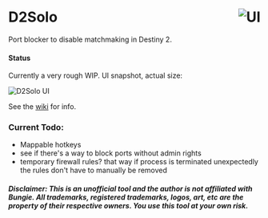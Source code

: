 # D2Solo<a href="https://ci.appveyor.com/project/fmmmlee/gw2-addon-manager"><img src="https://ci.appveyor.com/api/projects/status/github/fmmmlee/gw2-addon-manager" alt="UI" align="right"/></a>
Port blocker to disable matchmaking in Destiny 2.

#### Status

Currently a very rough WIP. UI snapshot, actual size:

![D2Solo UI](https://user-images.githubusercontent.com/30479162/74578887-09475500-4f4c-11ea-8484-a23357fc08e2.png)

See the [wiki](https://github.com/fmmmlee/D2Solo/wiki) for info.

### Current Todo:

- Mappable hotkeys
- see if there's a way to block ports without admin rights
- temporary firewall rules? that way if process is terminated unexpectedly the rules don't have to manually be removed



##### Disclaimer: This is an unofficial tool and the author is not affiliated with Bungie. All trademarks, registered trademarks, logos, art, etc are the property of their respective owners. You use this tool at your own risk.